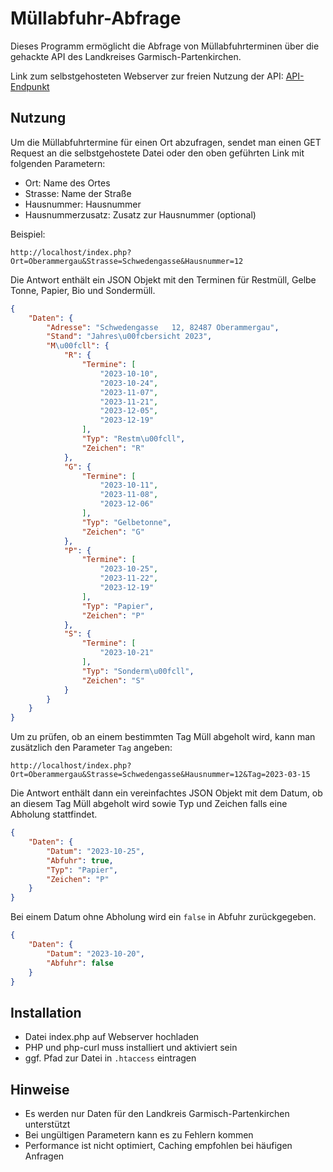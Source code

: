 # Müllabfuhr-Abfrage

Dieses Programm ermöglicht die Abfrage von Müllabfuhrterminen über die gehackte API des Landkreises Garmisch-Partenkirchen.

Link zum selbstgehosteten Webserver zur freien Nutzung der API:
[API-Endpunkt](https://mt183.de/abfallgap/?Ort=Oberammergau&Strasse=Schwedengasse&Hausnummer=12)

## Nutzung

Um die Müllabfuhrtermine für einen Ort abzufragen, sendet man einen GET Request an die selbstgehostete Datei oder den oben geführten Link mit folgenden Parametern:

- Ort: Name des Ortes
- Strasse: Name der Straße  
- Hausnummer: Hausnummer
- Hausnummerzusatz: Zusatz zur Hausnummer (optional)

Beispiel:

```
http://localhost/index.php?Ort=Oberammergau&Strasse=Schwedengasse&Hausnummer=12 
```
Die Antwort enthält ein JSON Objekt mit den Terminen für Restmüll, Gelbe Tonne, Papier, Bio und Sondermüll.

```json
{
    "Daten": {
        "Adresse": "Schwedengasse   12, 82487 Oberammergau",
        "Stand": "Jahres\u00fcbersicht 2023",
        "M\u00fcll": {
            "R": {
                "Termine": [
                    "2023-10-10",
                    "2023-10-24",
                    "2023-11-07",
                    "2023-11-21",
                    "2023-12-05",
                    "2023-12-19"
                ],
                "Typ": "Restm\u00fcll",
                "Zeichen": "R"
            },
            "G": {
                "Termine": [
                    "2023-10-11",
                    "2023-11-08",
                    "2023-12-06"
                ],
                "Typ": "Gelbetonne",
                "Zeichen": "G"
            },
            "P": {
                "Termine": [
                    "2023-10-25",
                    "2023-11-22",
                    "2023-12-19"
                ],
                "Typ": "Papier",
                "Zeichen": "P"
            },
            "S": {
                "Termine": [
                    "2023-10-21"
                ],
                "Typ": "Sonderm\u00fcll",
                "Zeichen": "S"
            }
        }
    }
}
```

Um zu prüfen, ob an einem bestimmten Tag Müll abgeholt wird, kann man zusätzlich den Parameter `Tag` angeben:

```
http://localhost/index.php?Ort=Oberammergau&Strasse=Schwedengasse&Hausnummer=12&Tag=2023-03-15
```

Die Antwort enthält dann ein vereinfachtes JSON Objekt mit dem Datum, ob an diesem Tag Müll abgeholt wird sowie Typ und Zeichen falls eine Abholung stattfindet.

```json
{
    "Daten": {
        "Datum": "2023-10-25",
        "Abfuhr": true,
        "Typ": "Papier",
        "Zeichen": "P"
    }
}
```

Bei einem Datum ohne Abholung wird ein `false` in Abfuhr zurückgegeben.

```json
{
    "Daten": {
        "Datum": "2023-10-20",
        "Abfuhr": false
    }
}
```


## Installation

- Datei index.php auf Webserver hochladen
- PHP und php-curl muss installiert und aktiviert sein  
- ggf. Pfad zur Datei in `.htaccess` eintragen

## Hinweise

- Es werden nur Daten für den Landkreis Garmisch-Partenkirchen unterstützt
- Bei ungültigen Parametern kann es zu Fehlern kommen
- Performance ist nicht optimiert, Caching empfohlen bei häufigen Anfragen
